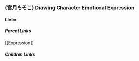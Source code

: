 ### (宮月もそこ) Drawing Character Emotional Expression
#### Links
##### Parent Links
[[Expression]]
##### Children Links
